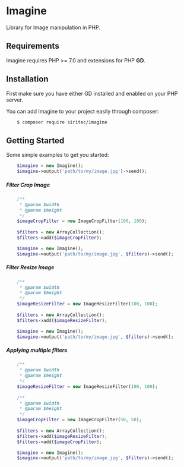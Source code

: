 # Imagine

Library for Image manipulation in PHP.

## Requirements

Imagine requires PHP >= 7.0 and extensions for PHP **GD**.

## Installation
First make sure you have either GD installed and enabled on your PHP server.

You can add Imagine to your project easily through composer:

```bash
    $ composer require siritec/imagine
```

## Getting Started

Some simple examples to get you started:

```php
    $imagine = new Imagine();
    $imagine->output('path/to/my/image.jpg')->send();
```

##### Filter Crop Image

```php
    /**
     * @param $width
     * @param $height
     */
    $imageCropFilter = new ImageCropFilter(100, 100);
    
    $filters = new ArrayCollection();
    $filters->add($imageCropFilter);

    $imagine = new Imagine();
    $imagine->output('path/to/my/image.jpg', $filters)->send();
```

##### Filter Resize Image

```php
    /**
     * @param $width
     * @param $height
     */
    $imageResizeFilter = new ImageResizeFilter(100, 100);
    
    $filters = new ArrayCollection();
    $filters->add($imageResizeFilter);

    $imagine = new Imagine();
    $imagine->output('path/to/my/image.jpg', $filters)->send();
```

##### Applying multiple filters

```php
    /**
     * @param $width
     * @param $height
     */
    $imageResizeFilter = new ImageResizeFilter(100, 100);
    
    /**
     * @param $width
     * @param $height
     */
    $imageCropFilter = new ImageCropFilter(50, 50);
    
    $filters = new ArrayCollection();
    $filters->add($imageResizeFilter);
    $filters->add($imageCropFilter);

    $imagine = new Imagine();
    $imagine->output('path/to/my/image.jpg', $filters)->send();
```